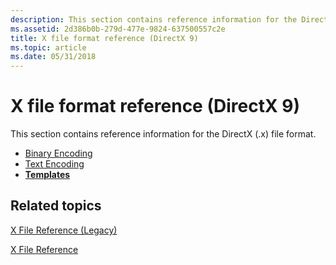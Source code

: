 ```yaml
---
description: This section contains reference information for the DirectX (.x) file format.
ms.assetid: 2d386b0b-279d-477e-9824-637500557c2e
title: X file format reference (DirectX 9)
ms.topic: article
ms.date: 05/31/2018
---
```


# X file format reference (DirectX 9)

This section contains reference information for the DirectX (.x) file format.

-   [Binary Encoding](binary-encoding.md)
-   [Text Encoding](text-encoding.md)
-   [**Templates**](dx9-graphics-reference-x-file-format-templates.md)

## Related topics

<dl> <dt>

[X File Reference (Legacy)](dx9-graphics-reference-x-file.md)
</dt> <dt>

[X File Reference](dx9-graphics-reference-d3dx-x-file.md)
</dt> </dl>

 

 



